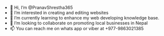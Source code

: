 - 👋 Hi, I’m @PranavShrestha365
- 👀 I’m interested in creating and editing websites
- 🌱 I’m currently learning to enhance my web developing knowledge base.
- 💞️ I’m looking to collaborate on promoting local businesses in Nepal
- 📫 You can reach me on whats app or viber at +977-9863021385
